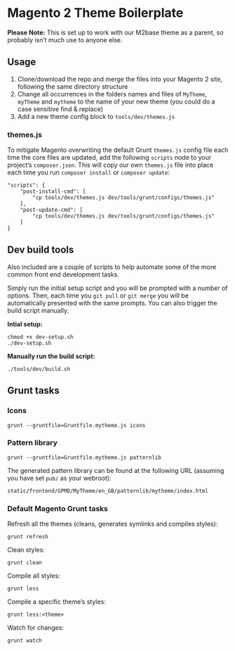 # Magento 2 Theme Boilerplate

**Please Note:** This is set up to work with our M2base theme as a parent, so probably isn&#8217;t much use to anyone else.

## Usage

1. Clone/download the repo and merge the files into your Magento 2 site, following the same directory structure
2. Change all occurrences in the folders names and files of `MyTheme`, `myTheme` and `mytheme` to the name of your new theme (you could do a case sensitive find & replace)
3. Add a new theme config block to `tools/dev/themes.js`

### themes.js

To mitigate Magento overwriting the default Grunt `themes.js` config file each time the core files are updated, add the following `scripts` node to your project&#8217;s `composer.json`. This will copy our own `themes.js` file into place each time you run `composer install` or `composer update`:

```
"scripts": {
    "post-install-cmd": [
        "cp tools/dev/themes.js dev/tools/grunt/configs/themes.js"
    ],
    "post-update-cmd": [
        "cp tools/dev/themes.js dev/tools/grunt/configs/themes.js"
    ]
}
```

## Dev build tools

Also included are a couple of scripts to help automate some of the more common front end development tasks.

Simply run the initial setup script and you will be prompted with a number of options. Then, each time you `git pull` or `git merge` you will be automatically presented with the same prompts. You can also trigger the build script manually.

**Intial setup:**
```
chmod +x dev-setup.sh
./dev-setup.sh
```

**Manually run the build script:**
```
./tools/dev/build.sh
```

## Grunt tasks

### Icons

```
grunt --gruntfile=Gruntfile.mytheme.js icons
```

### Pattern library

```
grunt --gruntfile=Gruntfile.mytheme.js patternlib
```

The generated pattern library can be found at the following URL (assuming you have set `pub/` as your webroot):

```
static/frontend/GPMD/MyTheme/en_GB/patternlib/mytheme/index.html
```

### Default Magento Grunt tasks

Refresh all the themes (cleans, generates symlinks and compiles styles):

```
grunt refresh
```

Clean styles:

```
grunt clean
```

Compile all styles:

```
grunt less
```

Compile a specific theme&#8217;s styles:

```
grunt less:<theme>
```

Watch for changes:

```
grunt watch
```
